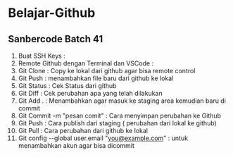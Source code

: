 # Belajar-Github
Sanbercode Batch 41
------------------

1. Buat SSH Keys :
2. Remote Github dengan Terminal dan VSCode :
3. Git Clone : Copy ke lokal dari github agar bisa remote control
4. Git Push : menambahkan file baru dari github ke lokal 
5. Git Status : Cek Status dari github 
6. Git Diff   : Cek perubahan apa yang telah dilakukan
7. Git Add .  : Menambahkan agar masuk ke staging area kemudian baru di commit
8. Git Commit -m "pesan comit" : Cara menyimpan perubahan ke Github
9. Git Push   : Cara publish dari staging ( perubahan dari lokal ke github)
10. Git Pull  : Cara perubahan dari github ke lokal
 10. Git config --global user.email "you@example.com" : untuk menambahkan akun agar bisa dicommit


